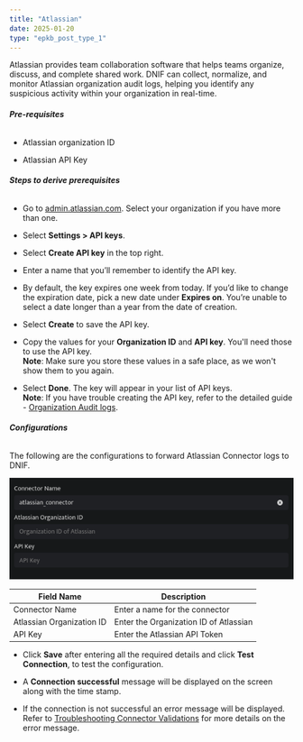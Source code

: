 ```yaml
---
title: "Atlassian"
date: 2025-01-20
type: "epkb_post_type_1"
---
```


Atlassian provides team collaboration software that helps teams organize, discuss, and complete shared work. DNIF can collect, normalize, and monitor Atlassian organization audit logs, helping you identify any suspicious activity within your organization in real-time.

###### **Pre-requisites**

- Atlassian organization ID

- Atlassian API Key

###### **Steps to derive prerequisites**

- Go to [admin.atlassian.com](http://admin.atlassian.com/). Select your organization if you have more than one.

- Select **Settings > API keys**.

- Select **Create API key** in the top right.

- Enter a name that you’ll remember to identify the API key.

- By default, the key expires one week from today. If you’d like to change the expiration date, pick a new date under **Expires on**. You’re unable to select a date longer than a year from the date of creation.

- Select **Create** to save the API key.

- Copy the values for your **Organization ID** and **API key**. You'll need those to use the API key.  
    **Note**: Make sure you store these values in a safe place, as we won't show them to you again.

- Select **Done**. The key will appear in your list of API keys.  
    **Note**: If you have trouble creating the API key, refer to the detailed guide - [Organization Audit logs](https://support.atlassian.com/organization-administration/docs/manage-an-organization-with-the-admin-apis/).

###### **Configurations**

The following are the configurations to forward Atlassian Connector logs to DNIF.‌

![image1-Jun-23-2023-12-58-18-1831-PM](./images-Atlassian/Atlassian-1.webp)

| **Field Name** | **Description** |
| --- | --- |
| Connector Name | Enter a name for the connector |
| Atlassian Organization ID | Enter the Organization ID of Atlassian |
| API Key | Enter the Atlassian API Token |

- Click **Save** after entering all the required details and click **Test Connection**, to test the configuration.

- A **Connection successful** message will be displayed on the screen along with the time stamp.

- If the connection is not successful an error message will be displayed. Refer to [Troubleshooting Connector Validations](https://dnif.it/kb/troubleshooting-and-debugging/troubleshooting-connector-validations/) for more details on the error message.
